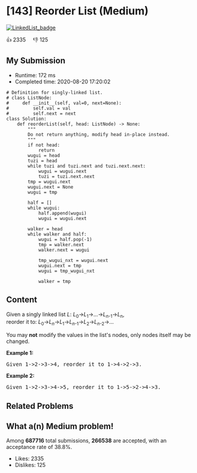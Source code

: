# [143] Reorder List (Medium)

[![LinkedList_badge](https://img.shields.io/badge/topic-LinkedList-green.svg)](https://leetcode.com/problems/reorder-list/) 

:+1: 2335 &nbsp; &nbsp; :thumbsdown: 125

## My Submission

- Runtime: 172 ms
- Completed time: 2020-08-20 17:20:02

```python3
# Definition for singly-linked list.
# class ListNode:
#     def __init__(self, val=0, next=None):
#         self.val = val
#         self.next = next
class Solution:
    def reorderList(self, head: ListNode) -> None:
        """
        Do not return anything, modify head in-place instead.
        """
        if not head:
            return
        wugui = head
        tuzi = head
        while tuzi and tuzi.next and tuzi.next.next:
            wugui = wugui.next
            tuzi = tuzi.next.next
        tmp = wugui.next
        wugui.next = None
        wugui = tmp
        
        half = []
        while wugui:
            half.append(wugui)
            wugui = wugui.next
        
        walker = head
        while walker and half:
            wugui = half.pop(-1)
            tmp = walker.next
            walker.next = wugui
            
            tmp_wugui_nxt = wugui.next
            wugui.next = tmp
            wugui = tmp_wugui_nxt
            
            walker = tmp
```

## Content
<p>Given a singly linked list <em>L</em>: <em>L</em><sub>0</sub>&rarr;<em>L</em><sub>1</sub>&rarr;&hellip;&rarr;<em>L</em><sub><em>n</em>-1</sub>&rarr;<em>L</em><sub>n</sub>,<br />
reorder it to: <em>L</em><sub>0</sub>&rarr;<em>L</em><sub><em>n</em></sub>&rarr;<em>L</em><sub>1</sub>&rarr;<em>L</em><sub><em>n</em>-1</sub>&rarr;<em>L</em><sub>2</sub>&rarr;<em>L</em><sub><em>n</em>-2</sub>&rarr;&hellip;</p>

<p>You may <strong>not</strong> modify the values in the list&#39;s nodes, only nodes itself may be changed.</p>

<p><strong>Example 1:</strong></p>

<pre>
Given 1-&gt;2-&gt;3-&gt;4, reorder it to 1-&gt;4-&gt;2-&gt;3.</pre>

<p><strong>Example 2:</strong></p>

<pre>
Given 1-&gt;2-&gt;3-&gt;4-&gt;5, reorder it to 1-&gt;5-&gt;2-&gt;4-&gt;3.
</pre>


## Related Problems


## What a(n) Medium problem!
Among **687716** total submissions, **266538** are accepted, with an acceptance rate of 38.8%. <br>

- Likes: 2335
- Dislikes: 125

